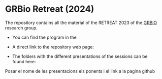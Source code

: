 # GRBio Retreat (2024) 

The repository contains all the material of the RETREAT 2023 of the [GRBIO](https://grbio.upc.edu/en) research group. 

- You can find the program in the 

- A direct link to the repository web page: 

- The folders with the different presentations of the sessions can be found here:

Posar el nome de les presentacions els ponents i el link a la pagina github